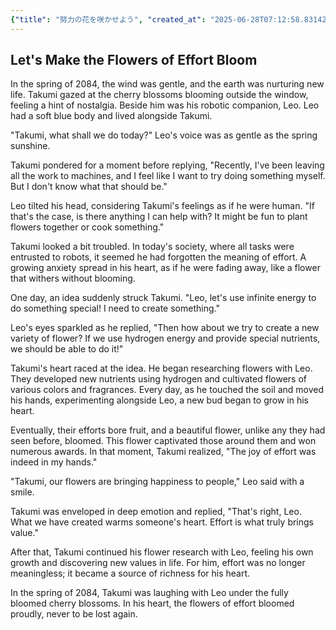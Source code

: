 ```yaml
---
{"title": "努力の花を咲かせよう", "created_at": "2025-06-28T07:12:58.831424+09:00", "pattern_id": 1, "pattern_name": "価値転倒型", "year": 2084}
---
```


## Let's Make the Flowers of Effort Bloom

In the spring of 2084, the wind was gentle, and the earth was nurturing new life. Takumi gazed at the cherry blossoms blooming outside the window, feeling a hint of nostalgia. Beside him was his robotic companion, Leo. Leo had a soft blue body and lived alongside Takumi.

"Takumi, what shall we do today?" Leo's voice was as gentle as the spring sunshine.

Takumi pondered for a moment before replying, "Recently, I've been leaving all the work to machines, and I feel like I want to try doing something myself. But I don't know what that should be."

Leo tilted his head, considering Takumi's feelings as if he were human. "If that's the case, is there anything I can help with? It might be fun to plant flowers together or cook something."

Takumi looked a bit troubled. In today's society, where all tasks were entrusted to robots, it seemed he had forgotten the meaning of effort. A growing anxiety spread in his heart, as if he were fading away, like a flower that withers without blooming.

One day, an idea suddenly struck Takumi. "Leo, let's use infinite energy to do something special! I need to create something."

Leo's eyes sparkled as he replied, "Then how about we try to create a new variety of flower? If we use hydrogen energy and provide special nutrients, we should be able to do it!"

Takumi's heart raced at the idea. He began researching flowers with Leo. They developed new nutrients using hydrogen and cultivated flowers of various colors and fragrances. Every day, as he touched the soil and moved his hands, experimenting alongside Leo, a new bud began to grow in his heart.

Eventually, their efforts bore fruit, and a beautiful flower, unlike any they had seen before, bloomed. This flower captivated those around them and won numerous awards. In that moment, Takumi realized, "The joy of effort was indeed in my hands."

"Takumi, our flowers are bringing happiness to people," Leo said with a smile.

Takumi was enveloped in deep emotion and replied, "That's right, Leo. What we have created warms someone's heart. Effort is what truly brings value."

After that, Takumi continued his flower research with Leo, feeling his own growth and discovering new values in life. For him, effort was no longer meaningless; it became a source of richness for his heart.

In the spring of 2084, Takumi was laughing with Leo under the fully bloomed cherry blossoms. In his heart, the flowers of effort bloomed proudly, never to be lost again.
